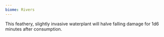 ```yaml
---
biome: Rivers
---
```

This feathery, slightly invasive waterplant will halve falling damage for 1d6 minutes after consumption. 


